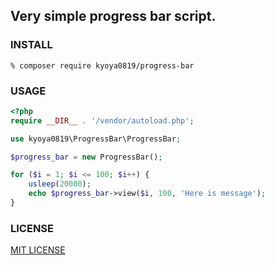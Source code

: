 ## Very simple progress bar script.

### INSTALL

```
% composer require kyoya0819/progress-bar
```

### USAGE

```php
<?php
require __DIR__ . '/vendor/autoload.php';

use kyoya0819\ProgressBar\ProgressBar;

$progress_bar = new ProgressBar();

for ($i = 1; $i <= 100; $i++) {
    usleep(20000);
    echo $progress_bar->view($i, 100, 'Here is message');
}
```

### LICENSE

[MIT LICENSE](https://github.com/kyoya0819/ProgressBar/blob/dev/LICENSE)

